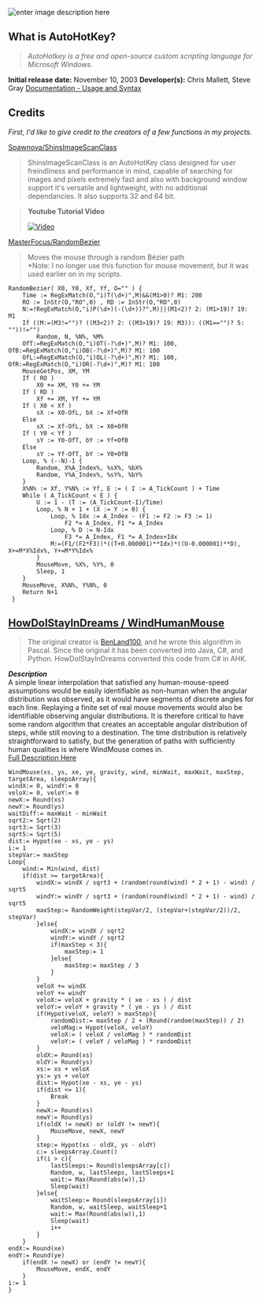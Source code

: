 ![enter image description here](https://www.autohotkey.com/static/ahk_logo.svg)
## What is AutoHotKey?
>*AutoHotkey is a free and open-source custom scripting language for Microsoft Windows.*
>
**Initial release date:** November 10, 2003
**Developer(s):** Chris Mallett, Steve Gray
[Documentation - Usage and Syntax](https://www.autohotkey.com/docs)

## Credits
*First, I'd like to give credit to the creators of a few functions in my projects.*

[Spawnova/ShinsImageScanClass](https://github.com/Spawnova/ShinsImageScanClass)
>ShinsImageScanClass is an AutoHotKey class designed for user freindliness and performance in mind, capable of searching for images and pixels extremely fast and also with background window support it's versatile and lightweight, with no additional dependancies. It also supports 32 and 64 bit.

>**Youtube Tutorial Video**
>
>[![Video](https://camo.githubusercontent.com/e022ea1af736202a29bf9792403a37f28aa476c0cd4643b76ab6cc31fffab6e5/68747470733a2f2f696d672e796f75747562652e636f6d2f76692f7749646346364b554849452f64656661756c742e6a7067)](https://www.youtube.com/watch?v=wIdcF6KUHIE)

[MasterFocus/RandomBezier](https://github.com/MasterFocus/AutoHotkey/tree/master/Functions/RandomBezier)
>Moves the mouse through a random Bézier path   
>*Note: I no longer use this function for mouse movement, but it was used earlier on in my scripts.

    RandomBezier( X0, Y0, Xf, Yf, O="" ) {
        Time := RegExMatch(O,"i)T(\d+)",M)&&(M1>0)? M1: 200
        RO := InStr(O,"RO",0) , RD := InStr(O,"RD",0)
        N:=!RegExMatch(O,"i)P(\d+)(-(\d+))?",M)||(M1<2)? 2: (M1>19)? 19: M1
        If ((M:=(M3!="")? ((M3<2)? 2: ((M3>19)? 19: M3)): ((M1=="")? 5: ""))!="")
            Random, N, %N%, %M%
        OfT:=RegExMatch(O,"i)OT(-?\d+)",M)? M1: 100, OfB:=RegExMatch(O,"i)OB(-?\d+)",M)? M1: 100
        OfL:=RegExMatch(O,"i)OL(-?\d+)",M)? M1: 100, OfR:=RegExMatch(O,"i)OR(-?\d+)",M)? M1: 100
        MouseGetPos, XM, YM
        If ( RO )
            X0 += XM, Y0 += YM
        If ( RD )
            Xf += XM, Yf += YM
        If ( X0 < Xf )
            sX := X0-OfL, bX := Xf+OfR
        Else
            sX := Xf-OfL, bX := X0+OfR
        If ( Y0 < Yf )
            sY := Y0-OfT, bY := Yf+OfB
        Else
            sY := Yf-OfT, bY := Y0+OfB
        Loop, % (--N)-1 {
            Random, X%A_Index%, %sX%, %bX%
            Random, Y%A_Index%, %sY%, %bY%
        }
        X%N% := Xf, Y%N% := Yf, E := ( I := A_TickCount ) + Time
        While ( A_TickCount < E ) {
            U := 1 - (T := (A_TickCount-I)/Time)
            Loop, % N + 1 + (X := Y := 0) {
                Loop, % Idx := A_Index - (F1 := F2 := F3 := 1)
                    F2 *= A_Index, F1 *= A_Index
                Loop, % D := N-Idx
                    F3 *= A_Index, F1 *= A_Index+Idx
                M:=(F1/(F2*F3))*((T+0.000001)**Idx)*((U-0.000001)**D), X+=M*X%Idx%, Y+=M*Y%Idx%
            }
            MouseMove, %X%, %Y%, 0
            Sleep, 1
        }
        MouseMove, X%N%, Y%N%, 0
        Return N+1
     }

## [ HowDoIStayInDreams / WindHumanMouse ](https://github.com/HowDoIStayInDreams/WindHumanMouse/blob/master/WindHumanMouse.ahk)

>The original creator is [BenLand100](https://github.com/BenLand100), and he wrote this algorithm in Pascal. Since the original it has been converted into Java, C#, and Python.
HowDoIStayInDreams converted this code from C# in AHK.

***Description***   
A simple linear interpolation that satisfied any human-mouse-speed assumptions would be easily identifiable as non-human when the angular distribution was observed, as it would have segments of discrete angles for each line. Replaying a finite set of real mouse movements would also be identifiable observing angular distributions. It is therefore critical to have some random algorithm that creates an acceptable angular distribution of steps, while still moving to a destination. The time distribution is relatively straightforward to satisfy, but the generation of paths with sufficiently human qualities is where WindMouse comes in.    
[Full Description Here](https://ben.land/post/2021/04/25/windmouse-human-mouse-movement/#windmouse)

    WindMouse(xs, ys, xe, ye, gravity, wind, minWait, maxWait, maxStep, targetArea, sleepsArray){
	windX:= 0, windY:= 0
	veloX:= 0, veloY:= 0
	newX:= Round(xs)
	newY:= Round(ys)
	waitDiff:= maxWait - minWait
	sqrt2:= Sqrt(2)
	sqrt3:= Sqrt(3)
	sqrt5:= Sqrt(5)
	dist:= Hypot(xe - xs, ye - ys)
	i:= 1
	stepVar:= maxStep
	Loop{
		wind:= Min(wind, dist)
		if(dist >= targetArea){
			windX:= windX / sqrt3 + (random(round(wind) * 2 + 1) - wind) / sqrt5
			windY:= windY / sqrt3 + (random(round(wind) * 2 + 1) - wind) / sqrt5
			maxStep:= RandomWeight(stepVar/2, (stepVar+(stepVar/2))/2, stepVar)
			}else{
				windX:= windX / sqrt2
				windY:= windY / sqrt2
				if(maxStep < 3){
					maxStep:= 1
				}else{
					maxStep:= maxStep / 3
				}
			}
			veloX += windX
			veloY += windY
			veloX:= veloX + gravity * ( xe - xs ) / dist
			veloY:= veloY + gravity * ( ye - ys ) / dist
			if(Hypot(veloX, veloY) > maxStep){
				randomDist:= maxStep / 2 + (Round(random(maxStep)) / 2)
				veloMag:= Hypot(veloX, veloY)
				veloX:= ( veloX / veloMag ) * randomDist
				veloY:= ( veloY / veloMag ) * randomDist
			}
			oldX:= Round(xs)
			oldY:= Round(ys)
			xs:= xs + veloX
			ys:= ys + veloY
			dist:= Hypot(xe - xs, ye - ys)
			if(dist <= 1){
				Break
			}
			newX:= Round(xs)
			newY:= Round(ys)
			if(oldX != newX) or (oldY != newY){
				MouseMove, newX, newY
			}
			step:= Hypot(xs - oldX, ys - oldY)
			c:= sleepsArray.Count()
			if(i > c){
				lastSleeps:= Round(sleepsArray[c])
				Random, w, lastSleeps, lastSleeps+1
				wait:= Max(Round(abs(w)),1)
				Sleep(wait)
			}else{
				waitSleep:= Round(sleepsArray[i])
				Random, w, waitSleep, waitSleep+1
				wait:= Max(Round(abs(w)),1)
				Sleep(wait)
				i++
			}
		}
	endX:= Round(xe)
	endY:= Round(ye)
		if(endX != newX) or (endY != newY){
			MouseMove, endX, endY
	    }
	i:= 1
	}
